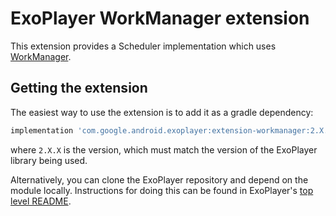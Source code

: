 # ExoPlayer WorkManager extension #

This extension provides a Scheduler implementation which uses [WorkManager][].

[WorkManager]: https://developer.android.com/topic/libraries/architecture/workmanager.html

## Getting the extension ##

The easiest way to use the extension is to add it as a gradle dependency:

```gradle
implementation 'com.google.android.exoplayer:extension-workmanager:2.X.X'
```

where `2.X.X` is the version, which must match the version of the ExoPlayer
library being used.

Alternatively, you can clone the ExoPlayer repository and depend on the module
locally. Instructions for doing this can be found in ExoPlayer's
[top level README][].

[top level README]: https://github.com/google/ExoPlayer/blob/release-v2/README.md


